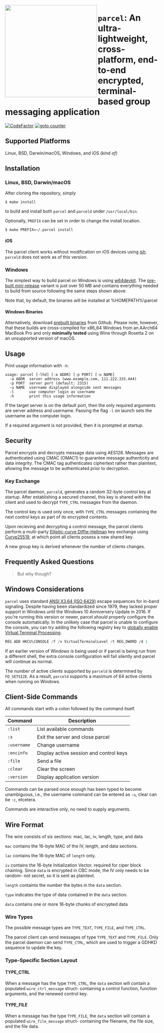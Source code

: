 [<img align="left" src="https://user-images.githubusercontent.com/52170171/155866095-645d9e43-57d8-4d77-b193-ba1618b75ce5.png" width="300"/>](https://user-images.githubusercontent.com/52170171/155866095-645d9e43-57d8-4d77-b193-ba1618b75ce5.png)

# `parcel`: An ultra-lightweight, cross-platform, end-to-end encrypted, terminal-based group messaging application

[![CodeFactor](https://www.codefactor.io/repository/github/jason-conway/parcel/badge)](https://www.codefactor.io/repository/github/jason-conway/parcel)
[![goto counter](https://img.shields.io/github/search/jason-conway/parcel/goto.svg)](https://github.com/jason-conway/parcel/search?q=goto)
## Supported Platforms

Linux, BSD, Darwin/macOS, Windows, and iOS (*kind of*)

## Installation

### Linux, BSD, Darwin/macOS

After cloning the repository, simply

```console
$ make install
```

to build and install both `parcel` and `parceld` under `/usr/local/bin`.

Optionally, `PREFIX` can be set in order to change the install location.

```console
$ make PREFIX=~/.parcel install
```

#### iOS

The parcel client works without modification on iOS devices using [ish](https://github.com/ish-app/ish). `parceld` does not work as of this version.

### Windows

The simplest way to build parcel on Windows is using [w64devkit](https://github.com/skeeto/w64devkit). The [pre-built *mini* release](https://github.com/skeeto/w64devkit/releases/) variant is just over 50 MB and contains everything needed to build from source following the same steps shown above.

Note that, by default, the binaries will be installed at %HOMEPATH%\parcel

#### Windows Binaries

Alternatively, download [prebuilt binaries](https://github.com/jason-conway/parcel/releases/) from Github. Please note, however, that these builds are cross-compiled for x86_64 Windows from an AArch64 MacBook Pro and only **minimally tested** using Wine through Rosetta 2 on an unsupported version of macOS.

## Usage

Print usage information with `-h`:

    usage: parcel [-lhd] [-a ADDR] [-p PORT] [-u NAME]
      -a ADDR  server address (www.example.com, 111.222.333.444)
      -p PORT  server port (default: 2315)
      -u NAME  username displayed alongside sent messages
      -l       use computer login as username
      -h       print this usage information

If the target server is on the default port, then the only required arguments are server address and username. Passing the flag `-l` on launch sets the username as the computer login.

If a required argument is not provided, then it is prompted at startup.

## Security

Parcel encrypts and decrypts message data using AES128. Messages are authenticated using CMAC (OMAC1) to guarantee message authenticity and data integrity. The CMAC tag authenticates ciphertext rather than plaintext, allowing the message to be authenticated prior to decryption.

### Key Exchange

The parcel daemon, `parceld`, generates a random 32-byte control key at startup. After establishing a secured channel, this key is shared with the client and used to decrypt `TYPE_CTRL` messages from the daemon. 

The control key is used only once, with `TYPE_CTRL` messages containing the next control keys as part of its encrypted contents.

Upon recieving and decrypting a control message, the parcel clients perform a multi-party [Elliptic-curve Diffie-Hellman](https://en.wikipedia.org/wiki/Elliptic-curve_Diffie%E2%80%93Hellman) key exchange using [Curve25519](https://en.wikipedia.org/wiki/Curve25519), at which point all clients posess a new shared key.

A new group key is derived whenever the number of clients changes.

## Frequently Asked Questions

> But why though?

## Windows Considerations

`parcel` uses standard [ANSI X3.64 (ISO 6429)](https://nvlpubs.nist.gov/nistpubs/Legacy/FIPS/fipspub86.pdf) escape sequences for in-band signaling. Despite having been standardized since 1979, they lacked proper support in Windows until the Windows 10 Anniversery Update in 2016. If you're running this version or newer, parcel *should* properly configure the console automatically. In the unlikely case that parcel is unable to configure the console, you can try adding the following registry key to [globally enable Virtual Terminal Processing](https://superuser.com/questions/413073/windows-console-with-ansi-colors-handling).

```ps1
REG ADD HKCU\CONSOLE /f /v VirtualTerminalLevel /t REG_DWORD /d 1
```

If an earlier version of Windows is being used or if parcel is being run from a different shell, the extra console configuration will fail silently and parcel will continue as normal.

The number of active clients supported by `parceld` is determined by `FD_SETSIZE`. As a result, `parceld` supports a maximum of 64 active clients when running on Windows.

## Client-Side Commands

All commands start with a colon followed by the command itself.

| Command     | Description                             |
| ----------- | --------------------------------------- |
| `:list`     | List available commands                 |
| `:x`        | Exit the server and close parcel        |
| `:username` | Change username                         |
| `:encinfo`  | Display active session and control keys |
| `:file`     | Send a file                             |
| `:clear`    | Clear the screen                        |
| `:version`  | Display application version             |

Commands can be parsed once enough has been typed to become unambiguous, i.e., the username command can be entered as `:u`, clear can be `:c`, etcetera.

Commands are interactive only, no need to supply arguments.


## Wire Format

The wire consists of six sections: mac, lac, iv, length, type, and data

`mac` contains the 16-byte MAC of the IV, length, and data sections.

`lac` contains the 16-byte MAC of `length` only.

`iv` contains the 16-byte Initialization Vector. required for ciper block chaining. Since `data` is encrypted in CBC mode, the IV only needs to be random- not secret, so it is sent as plaintext.

`length` containts the number the bytes in the `data` section.

`type` indicates the type of data contained in the `data` section. 

`data` contains one or more 16-byte chunks of encrypted data

### Wire Types

The possible message types are `TYPE_TEXT`, `TYPE_FILE`, and `TYPE_CTRL`.

The parcel client can send messages of type `TYPE_TEXT` and `TYPE_FILE`. Only the parcel daemon can send `TYPE_CTRL`, which are used to trigger a GDHKD sequence to update the key.

### Type-Specific Section Layout

#### TYPE_CTRL

When a message has the type `TYPE_CTRL`, the `data` section will contain a populated `wire_ctrl_message` struct- containing a control function, function arguments, and the renewed control key.

#### TYPE_FILE

When a message has the type `TYPE_FILE`, the `data` section will contain a populated `wire_file_message` struct- containing the filename, the file size, and the file data.

